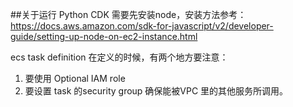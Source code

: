 ##关于运行 Python CDK
需要先安装node，安装方法参考：
https://docs.aws.amazon.com/sdk-for-javascript/v2/developer-guide/setting-up-node-on-ec2-instance.html

ecs task definition 在定义的时候，有两个地方要注意：
1. 要使用 Optional IAM role
2. 要设置 task 的security group 确保能被VPC 里的其他服务所调用。  
